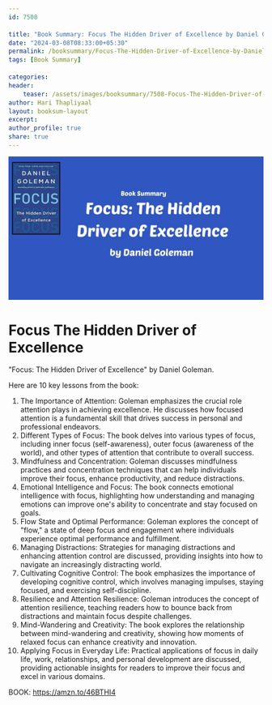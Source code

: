 ```yaml
---                            
id: 7508                            
                          
title: "Book Summary: Focus The Hidden Driver of Excellence by Daniel Goleman"                      
date: "2024-03-08T08:33:00+05:30"                            
permalink: /booksummary/Focus-The-Hidden-Driver-of-Excellence-by-Daniel-Goleman                      
tags: [Book Summary]                     
                            
categories:                            
header:                            
    teaser: /assets/images/booksummary/7508-Focus-The-Hidden-Driver-of-Excellence-by-Daniel-Goleman.jpg                         
author: Hari Thapliyaal                            
layout: booksum-layout                            
excerpt:                            
author_profile: true                            
share: true                            
---                            
```

                            
![Focus The Hidden Driver of Excellence by Daniel Goleman](/assets/images/booksummary/7508-Focus-The-Hidden-Driver-of-Excellence-by-Daniel-Goleman.jpg)     

# Focus The Hidden Driver of Excellence
   
"Focus: The Hidden Driver of Excellence" by Daniel Goleman.   
   
Here are 10 key lessons from the book:   

1. The Importance of Attention: Goleman emphasizes the crucial role attention plays in achieving excellence. He discusses how focused attention is a fundamental skill that drives success in personal and professional endeavors.
2. Different Types of Focus: The book delves into various types of focus, including inner focus (self-awareness), outer focus (awareness of the world), and other types of attention that contribute to overall success.
3. Mindfulness and Concentration: Goleman discusses mindfulness practices and concentration techniques that can help individuals improve their focus, enhance productivity, and reduce distractions.
4. Emotional Intelligence and Focus: The book connects emotional intelligence with focus, highlighting how understanding and managing emotions can improve one's ability to concentrate and stay focused on goals.
5. Flow State and Optimal Performance: Goleman explores the concept of "flow," a state of deep focus and engagement where individuals experience optimal performance and fulfillment.
6. Managing Distractions: Strategies for managing distractions and enhancing attention control are discussed, providing insights into how to navigate an increasingly distracting world.
7. Cultivating Cognitive Control: The book emphasizes the importance of developing cognitive control, which involves managing impulses, staying focused, and exercising self-discipline.
8. Resilience and Attention Resilience: Goleman introduces the concept of attention resilience, teaching readers how to bounce back from distractions and maintain focus despite challenges.
9. Mind-Wandering and Creativity: The book explores the relationship between mind-wandering and creativity, showing how moments of relaxed focus can enhance creativity and innovation.
10. Applying Focus in Everyday Life: Practical applications of focus in daily life, work, relationships, and personal development are discussed, providing actionable insights for readers to improve their focus and excel in various domains.

BOOK: https://amzn.to/46BTHI4 
